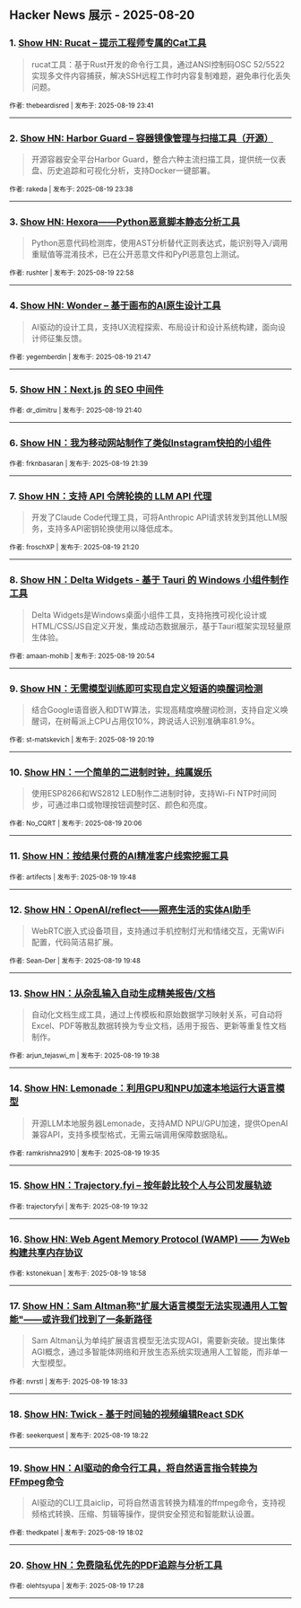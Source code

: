 ## Hacker News 展示 - 2025-08-20


### 1. [Show HN: Rucat – 提示工程师专属的Cat工具](https://news.ycombinator.com/item?id=44957291)
> rucat工具：基于Rust开发的命令行工具，通过ANSI控制码OSC 52/5522实现多文件内容捕获，解决SSH远程工作时内容复制难题，避免串行化丢失问题。

<sub>作者: thebeardisred | 发布于: 2025-08-19 23:41</sub>

---

### 2. [Show HN: Harbor Guard – 容器镜像管理与扫描工具（开源）](https://news.ycombinator.com/item?id=44957269)
> 开源容器安全平台Harbor Guard，整合六种主流扫描工具，提供统一仪表盘、历史追踪和可视化分析，支持Docker一键部署。

<sub>作者: rakeda | 发布于: 2025-08-19 23:38</sub>

---

### 3. [Show HN: Hexora——Python恶意脚本静态分析工具](https://news.ycombinator.com/item?id=44957024)
> Python恶意代码检测库，使用AST分析替代正则表达式，能识别导入/调用重赋值等混淆技术，已在公开恶意文件和PyPI恶意包上测试。

<sub>作者: rushter | 发布于: 2025-08-19 22:58</sub>

---

### 4. [Show HN: Wonder – 基于画布的AI原生设计工具](https://news.ycombinator.com/item?id=44956568)
> AI驱动的设计工具，支持UX流程探索、布局设计和设计系统构建，面向设计师征集反馈。

<sub>作者: yegemberdin | 发布于: 2025-08-19 21:47</sub>

---

### 5. [Show HN：Next.js 的 SEO 中间件](https://news.ycombinator.com/item?id=44956518)

<sub>作者: dr_dimitru | 发布于: 2025-08-19 21:40</sub>

---

### 6. [Show HN：我为移动网站制作了类似Instagram快拍的小组件](https://news.ycombinator.com/item?id=44956512)

<sub>作者: frknbasaran | 发布于: 2025-08-19 21:39</sub>

---

### 7. [Show HN：支持 API 令牌轮换的 LLM API 代理](https://news.ycombinator.com/item?id=44956362)
> 开发了Claude Code代理工具，可将Anthropic API请求转发到其他LLM服务，支持多API密钥轮换使用以降低成本。

<sub>作者: froschXP | 发布于: 2025-08-19 21:20</sub>

---

### 8. [Show HN：Delta Widgets - 基于 Tauri 的 Windows 小组件制作工具](https://news.ycombinator.com/item?id=44956184)
> Delta Widgets是Windows桌面小组件工具，支持拖拽可视化设计或HTML/CSS/JS自定义开发，集成动态数据展示，基于Tauri框架实现轻量原生体验。

<sub>作者: amaan-mohib | 发布于: 2025-08-19 20:54</sub>

---

### 9. [Show HN：无需模型训练即可实现自定义短语的唤醒词检测](https://news.ycombinator.com/item?id=44955865)
> 结合Google语音嵌入和DTW算法，实现高精度唤醒词检测，支持自定义唤醒词，在树莓派上CPU占用仅10%，跨说话人识别准确率81.9%。

<sub>作者: st-matskevich | 发布于: 2025-08-19 20:19</sub>

---

### 10. [Show HN：一个简单的二进制时钟，纯属娱乐](https://news.ycombinator.com/item?id=44955733)
> 使用ESP8266和WS2812 LED制作二进制时钟，支持Wi-Fi NTP时间同步，可通过串口或物理按钮调整时区、颜色和亮度。

<sub>作者: No_CQRT | 发布于: 2025-08-19 20:06</sub>

---

### 11. [Show HN：按结果付费的AI精准客户线索挖掘工具](https://news.ycombinator.com/item?id=44955577)

<sub>作者: artifects | 发布于: 2025-08-19 19:48</sub>

---

### 12. [Show HN：OpenAI/reflect——照亮生活的实体AI助手](https://news.ycombinator.com/item?id=44955576)
> WebRTC嵌入式设备项目，支持通过手机控制灯光和情绪交互，无需WiFi配置，代码简洁易扩展。

<sub>作者: Sean-Der | 发布于: 2025-08-19 19:48</sub>

---

### 13. [Show HN：从杂乱输入自动生成精美报告/文档](https://news.ycombinator.com/item?id=44955461)
> 自动化文档生成工具，通过上传模板和原始数据学习映射关系，可自动将Excel、PDF等散乱数据转换为专业文档，适用于报告、更新等重复性文档制作。

<sub>作者: arjun_tejaswi_m | 发布于: 2025-08-19 19:38</sub>

---

### 14. [Show HN: Lemonade：利用GPU和NPU加速本地运行大语言模型](https://news.ycombinator.com/item?id=44955424)
> 开源LLM本地服务器Lemonade，支持AMD NPU/GPU加速，提供OpenAI兼容API，支持多模型格式，无需云端调用保障数据隐私。

<sub>作者: ramkrishna2910 | 发布于: 2025-08-19 19:35</sub>

---

### 15. [Show HN：Trajectory.fyi – 按年龄比较个人与公司发展轨迹](https://news.ycombinator.com/item?id=44955388)

<sub>作者: trajectoryfyi | 发布于: 2025-08-19 19:32</sub>

---

### 16. [Show HN: Web Agent Memory Protocol (WAMP) —— 为Web构建共享内存协议](https://news.ycombinator.com/item?id=44954988)

<sub>作者: kstonekuan | 发布于: 2025-08-19 18:58</sub>

---

### 17. [Show HN：Sam Altman称"扩展大语言模型无法实现通用人工智能"——或许我们找到了一条新路径](https://news.ycombinator.com/item?id=44954730)
> Sam Altman认为单纯扩展语言模型无法实现AGI，需要新突破。提出集体AGI概念，通过多智能体网络和开放生态系统实现通用人工智能，而非单一大型模型。

<sub>作者: nvrstl | 发布于: 2025-08-19 18:33</sub>

---

### 18. [Show HN: Twick - 基于时间轴的视频编辑React SDK](https://news.ycombinator.com/item?id=44954603)

<sub>作者: seekerquest | 发布于: 2025-08-19 18:22</sub>

---

### 19. [Show HN：AI驱动的命令行工具，将自然语言指令转换为FFmpeg命令](https://news.ycombinator.com/item?id=44954392)
> AI驱动的CLI工具aiclip，可将自然语言转换为精准的ffmpeg命令，支持视频格式转换、压缩、剪辑等操作，提供安全预览和智能默认设置。

<sub>作者: thedkpatel | 发布于: 2025-08-19 18:02</sub>

---

### 20. [Show HN：免费隐私优先的PDF追踪与分析工具](https://news.ycombinator.com/item?id=44954014)

<sub>作者: olehtsyupa | 发布于: 2025-08-19 17:28</sub>

---
